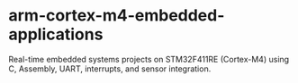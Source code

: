 # arm-cortex-m4-embedded-applications
Real-time embedded systems projects on STM32F411RE (Cortex-M4) using C, Assembly, UART, interrupts, and sensor integration.
